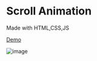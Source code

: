 # Scroll Animation

Made with HTML,CSS,JS

<a href="https://scroll-animation-six.vercel.app/">Demo</a>

![image](https://user-images.githubusercontent.com/105713758/202213503-504d2096-6be2-4484-b4ac-e4a0112fb020.png)
